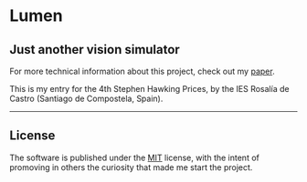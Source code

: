 # Lumen
## Just another vision simulator

For more technical information about this project, check out my [paper](paper.pdf).

This is my entry for the 4th Stephen Hawking Prices, by the IES Rosalía de Castro (Santiago de Compostela, Spain).

<hr>

## License

The software is published under the [MIT](LICENSE) license, with the intent of promoving in others the curiosity that made me start the project.